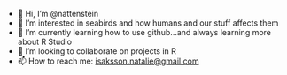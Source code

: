 - 👋 Hi, I’m @nattenstein
- 👀 I’m interested in seabirds and how humans and our stuff affects them
- 🌱 I’m currently learning how to use github...and always learning more about R Studio
- 💞️ I’m looking to collaborate on projects in R
- 📫 How to reach me: isaksson.natalie@gmail.com

<!---
nattenstein/nattenstein is a ✨ special ✨ repository because its `README.md` (this file) appears on your GitHub profile.
You can click the Preview link to take a look at your changes.
--->

